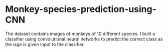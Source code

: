 # Monkey-species-prediction-using-CNN
The dataset contains images of monkeys of 10 different species. I built a classifier using convolutional neural networks to predict the correct class as the iage is given input to the classifier.
